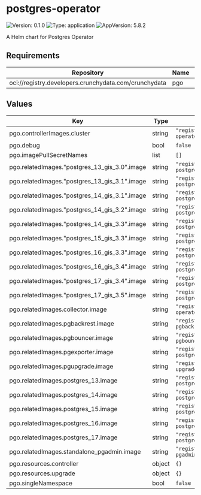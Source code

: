 # postgres-operator

![Version: 0.1.0](https://img.shields.io/badge/Version-0.1.0-informational?style=flat-square) ![Type: application](https://img.shields.io/badge/Type-application-informational?style=flat-square) ![AppVersion: 5.8.2](https://img.shields.io/badge/AppVersion-5.8.2-informational?style=flat-square)

A Helm chart for Postgres Operator

## Requirements

| Repository | Name | Version |
|------------|------|---------|
| oci://registry.developers.crunchydata.com/crunchydata | pgo | 5.8.2 |

## Values

| Key | Type | Default | Description |
|-----|------|---------|-------------|
| pgo.controllerImages.cluster | string | `"registry.developers.crunchydata.com/crunchydata/postgres-operator:ubi9-5.8.2-0"` |  |
| pgo.debug | bool | `false` |  |
| pgo.imagePullSecretNames | list | `[]` |  |
| pgo.relatedImages."postgres_13_gis_3.0".image | string | `"registry.developers.crunchydata.com/crunchydata/crunchy-postgres-gis:ubi8-13.10-3.0-0"` |  |
| pgo.relatedImages."postgres_13_gis_3.1".image | string | `"registry.developers.crunchydata.com/crunchydata/crunchy-postgres-gis:ubi8-13.10-3.1-0"` |  |
| pgo.relatedImages."postgres_14_gis_3.1".image | string | `"registry.developers.crunchydata.com/crunchydata/crunchy-postgres-gis:ubi8-14.7-3.1-0"` |  |
| pgo.relatedImages."postgres_14_gis_3.2".image | string | `"registry.developers.crunchydata.com/crunchydata/crunchy-postgres-gis:ubi8-14.7-3.2-0"` |  |
| pgo.relatedImages."postgres_14_gis_3.3".image | string | `"registry.developers.crunchydata.com/crunchydata/crunchy-postgres-gis:ubi8-14.7-3.3-0"` |  |
| pgo.relatedImages."postgres_15_gis_3.3".image | string | `"registry.developers.crunchydata.com/crunchydata/crunchy-postgres-gis:ubi8-15.8-3.3-2"` |  |
| pgo.relatedImages."postgres_16_gis_3.3".image | string | `"registry.developers.crunchydata.com/crunchydata/crunchy-postgres-gis:ubi9-16.9-3.3-2520"` |  |
| pgo.relatedImages."postgres_16_gis_3.4".image | string | `"registry.developers.crunchydata.com/crunchydata/crunchy-postgres-gis:ubi9-16.9-3.4-2520"` |  |
| pgo.relatedImages."postgres_17_gis_3.4".image | string | `"registry.developers.crunchydata.com/crunchydata/crunchy-postgres-gis:ubi9-17.5-3.4-2520"` |  |
| pgo.relatedImages."postgres_17_gis_3.5".image | string | `"registry.developers.crunchydata.com/crunchydata/crunchy-postgres-gis:ubi9-17.5-3.5-2520"` |  |
| pgo.relatedImages.collector.image | string | `"registry.developers.crunchydata.com/crunchydata/postgres-operator:ubi9-5.8.2-0"` |  |
| pgo.relatedImages.pgbackrest.image | string | `"registry.developers.crunchydata.com/crunchydata/crunchy-pgbackrest:ubi9-2.54.2-2520"` |  |
| pgo.relatedImages.pgbouncer.image | string | `"registry.developers.crunchydata.com/crunchydata/crunchy-pgbouncer:ubi9-1.24-2520"` |  |
| pgo.relatedImages.pgexporter.image | string | `"registry.developers.crunchydata.com/crunchydata/crunchy-postgres-exporter:ubi9-0.17.1-2520"` |  |
| pgo.relatedImages.pgupgrade.image | string | `"registry.developers.crunchydata.com/crunchydata/crunchy-upgrade:ubi9-17.5-2520"` |  |
| pgo.relatedImages.postgres_13.image | string | `"registry.developers.crunchydata.com/crunchydata/crunchy-postgres:ubi8-13.10-0"` |  |
| pgo.relatedImages.postgres_14.image | string | `"registry.developers.crunchydata.com/crunchydata/crunchy-postgres:ubi8-14.7-0"` |  |
| pgo.relatedImages.postgres_15.image | string | `"registry.developers.crunchydata.com/crunchydata/crunchy-postgres:ubi8-15.8-2"` |  |
| pgo.relatedImages.postgres_16.image | string | `"registry.developers.crunchydata.com/crunchydata/crunchy-postgres:ubi9-16.9-2520"` |  |
| pgo.relatedImages.postgres_17.image | string | `"registry.developers.crunchydata.com/crunchydata/crunchy-postgres:ubi9-17.5-2520"` |  |
| pgo.relatedImages.standalone_pgadmin.image | string | `"registry.developers.crunchydata.com/crunchydata/crunchy-pgadmin4:ubi9-9.2-2520"` |  |
| pgo.resources.controller | object | `{}` |  |
| pgo.resources.upgrade | object | `{}` |  |
| pgo.singleNamespace | bool | `false` |  |


